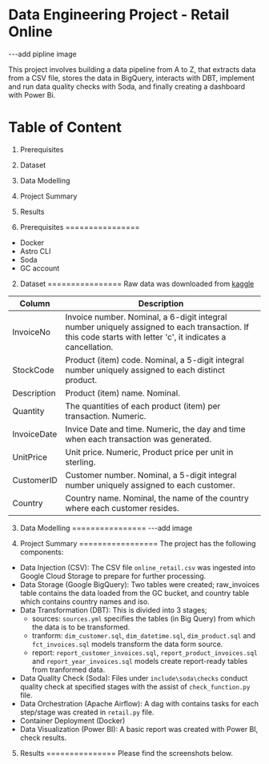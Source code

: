 Data Engineering Project - Retail Online
========

---add pipline image

This project involves building a data pipeline from A to Z, that extracts data from a CSV file, stores the data in BigQuery, interacts with DBT, implement and run data quality checks with Soda, and finally creating a dashboard with Power Bi. 

Table of Content
================
1. Prerequisites
2. Dataset
3. Data Modelling
4. Project Summary
5. Results


1. Prerequisites
================
- Docker
- Astro CLI
- Soda
- GC account


2. Dataset
================
Raw data was downloaded from [kaggle](https://www.kaggle.com/datasets/tunguz/online-retail)

| Column | Description |
| --- | --- |
| InvoiceNo | Invoice number. Nominal, a 6-digit integral number uniquely assigned to each transaction. If this code starts with letter 'c', it indicates a cancellation. |
| StockCode | Product (item) code. Nominal, a 5-digit integral number uniquely assigned to each distinct product. |
| Description | Product (item) name. Nominal. |
| Quantity | The quantities of each product (item) per transaction. Numeric. |
| InvoiceDate | Invice Date and time. Numeric, the day and time when each transaction was generated. |
| UnitPrice | Unit price. Numeric, Product price per unit in sterling. |
| CustomerID | Customer number. Nominal, a 5-digit integral number uniquely assigned to each customer. |
| Country | Country name. Nominal, the name of the country where each customer resides. |


3. Data Modelling
================
---add image

4. Project Summary
=================
The project has the following components:
- Data Injection (CSV): The CSV file `online_retail.csv` was ingested into Google Cloud Storage to prepare for further processing.
- Data Storage (Google BigQuery): Two tables were created; raw_invoices table contains the data loaded from the GC bucket, and country table which contains country names and iso.
- Data Transformation (DBT): This is divided into 3 stages;
    - sources: `sources.yml` specifies the tables (in Big Query) from which the data is to be transformed.
    - tranform: `dim_customer.sql`, `dim_datetime.sql`, `dim_product.sql` and `fct_invoices.sql` models transform the data form source.
    - report: `report_customer_invoices.sql`, `report_product_invoices.sql` and `report_year_invoices.sql` models create report-ready tables from tranformed data.
- Data Quality Check (Soda): Files under `include\soda\checks` conduct quality check at specified stages with the assist of `check_function.py` file.
- Data Orchestration (Apache Airflow): A dag with contains tasks for each step/stage was created in `retail.py` file.
- Container Deployment (Docker)
- Data Visualization (Power BI): A basic report was created with Power BI, check results.


5. Results
===============
Please find the screenshots below.

